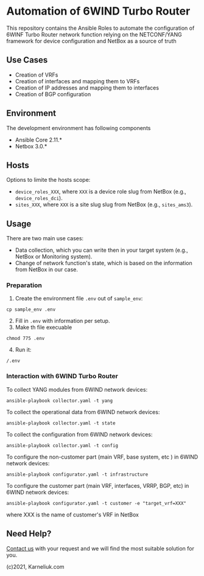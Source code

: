 # Automation of 6WIND Turbo Router
This repository contains the Ansible Roles to automate the configuration of 6WINF Turbo Router network function relying on the NETCONF/YANG framework for device configuration and NetBox as a source of truth

## Use Cases
- Creation of VRFs
- Creation of interfaces and mapping them to VRFs
- Creation of IP addresses and mapping them to interfaces
- Creation of BGP configuration

## Environment
The development environment has following components
- Ansible Core 2.11.*
- Netbox 3.0.*

## Hosts
Options to limite the hosts scope:
- `device_roles_XXX`, where `XXX` is a device role slug from NetBox (e.g., `device_roles_dci`).
- `sites_XXX`, where `XXX` is a site slug slug from NetBox (e.g., `sites_ams3`).

## Usage
There are two main use cases:
- Data collection, which you can write then in your target system (e.g., NetBox or Monitoring system).
- Change of network function's state, which is based on the information from NetBox in our case.

### Preparation
1. Create the environment file `.env` out of `sample_env`:
```
cp sample_env .env
```
2. Fill in `.env` with information per setup.
3. Make th file execuable
```
chmod 775 .env
```
4. Run it:
```
/.env
```

### Interaction with 6WIND Turbo Router
To collect YANG modules from 6WIND network devices:
```
ansible-playbook collector.yaml -t yang
```

To collect the operational data from 6WIND network devices:
```
ansible-playbook collector.yaml -t state
```

To collect the configuration from 6WIND network devices:
```
ansible-playbook collector.yaml -t config
```

To configure the non-customer part (main VRF, base system, etc ) in 6WIND network devices:
```
ansible-playbook configurator.yaml -t infrastructure
```

To configure the customer part (main VRF, interfaces, VRRP, BGP, etc) in 6WIND network devices:
```
ansible-playbook configurator.yaml -t customer -e "target_vrf=XXX"
```
where XXX is the name of customer's VRF in NetBox

## Need Help?
[Contact us](https://karneliuk.com/contact/) with your request and we will find the most suitable solution for you.

(c)2021, Karneliuk.com